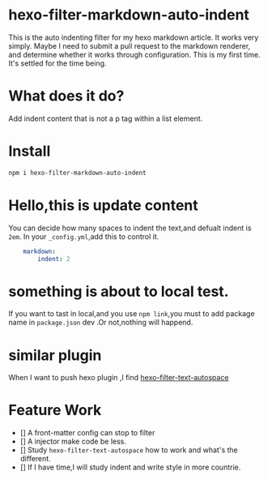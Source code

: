 # hexo-filter-markdown-auto-indent
This is the auto indenting filter for my hexo markdown article. It works very simply. Maybe I need to submit a pull request to the markdown renderer, and determine whether it works through configuration. This is my first time. It's settled for the time being.

# What does it do?
Add indent content that is not a p tag within a list element.

# Install
```bash
npm i hexo-filter-markdown-auto-indent

```

# Hello,this is update content
You can decide how many spaces to indent the text,and defualt indent is `2em`.
In your `_config.yml`,add this to control it. 
```yaml
    markdown:
        indent: 2
```
# something is about to local test.
If you want to tast in local,and you use `npm link`,you must to add package name in `package.json` dev .Or not,nothing will happend.

# similar plugin
When I want to push hexo plugin ,I find [hexo-filter-text-autospace](https://github.com/Cerallin/hexo-filter-text-autospace)

# Feature Work
- [] A front-matter config can stop to filter
- [] A injector make code be less.
- [] Study `hexo-filter-text-autospace` how to work and what's the different.
- [] If I have time,I will study indent and write style in more countrie.